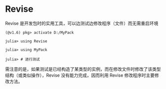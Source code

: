 # Revise
Revise 是开发包时的实用工具，可以边测试边修改程序（文件）而无需重启环境
```julia-repl
(@v1.6) pkg> activate D:/MyPack

julia> using Revise

julia> using MyPack

julia> # 进行测试
```

需注意的是，如果测试是已经构造了某类型的实例，而在修改文件时修改了该类型结构（或类似操作），Revise 没有能力完成，因而利用 Revise 修改程序时主要修改方法。
